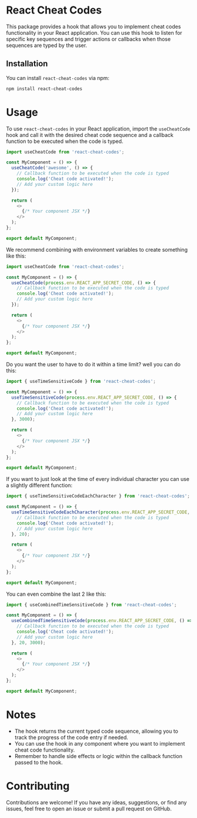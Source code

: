# React Cheat Codes

This package provides a hook that allows you to implement cheat codes functionality in your React application. You can use this hook to listen for specific key sequences and trigger actions or callbacks when those sequences are typed by the user.

## Installation

You can install `react-cheat-codes` via npm:

```bash
npm install react-cheat-codes
```

# Usage

To use `react-cheat-codes` in your React application, import the `useCheatCode` hook and call it with the desired cheat code sequence and a callback function to be executed when the code is typed.

```JavaScript
import useCheatCode from 'react-cheat-codes';

const MyComponent = () => {
  useCheatCode('awesome', () => {
    // Callback function to be executed when the code is typed
    console.log('Cheat code activated!');
    // Add your custom logic here
  });

  return (
    <>
      {/* Your component JSX */}
    </>
  );
};

export default MyComponent;
```

We recommend combining with environment variables to create something like this:

```JavaScript
import useCheatCode from 'react-cheat-codes';

const MyComponent = () => {
  useCheatCode(process.env.REACT_APP_SECRET_CODE, () => {
    // Callback function to be executed when the code is typed
    console.log('Cheat code activated!');
    // Add your custom logic here
  });

  return (
    <>
      {/* Your component JSX */}
    </>
  );
};

export default MyComponent;
```

Do you want the user to have to do it within a time limit? well you can do this:

```JavaScript
import { useTimeSensitiveCode } from 'react-cheat-codes';

const MyComponent = () => {
  useTimeSensitiveCode(process.env.REACT_APP_SECRET_CODE, () => {
    // Callback function to be executed when the code is typed
    console.log('Cheat code activated!');
    // Add your custom logic here
  }, 3000);

  return (
    <>
      {/* Your component JSX */}
    </>
  );
};

export default MyComponent;
```

If you want to just look at the time of every individual character you can use a slightly different function:

```JavaScript
import { useTimeSensitiveCodeEachCharacter } from 'react-cheat-codes';

const MyComponent = () => {
  useTimeSensitiveCodeEachCharacter(process.env.REACT_APP_SECRET_CODE, () => {
    // Callback function to be executed when the code is typed
    console.log('Cheat code activated!');
    // Add your custom logic here
  }, 20);

  return (
    <>
      {/* Your component JSX */}
    </>
  );
};

export default MyComponent;
```

You can even combine the last 2 like this:

```JavaScript
import { useCombinedTimeSensitiveCode } from 'react-cheat-codes';

const MyComponent = () => {
  useCombinedTimeSensitiveCode(process.env.REACT_APP_SECRET_CODE, () => {
    // Callback function to be executed when the code is typed
    console.log('Cheat code activated!');
    // Add your custom logic here
  }, 20, 3000);

  return (
    <>
      {/* Your component JSX */}
    </>
  );
};

export default MyComponent;
```

# Notes
- The hook returns the current typed code sequence, allowing you to track the progress of the code entry if needed.
- You can use the hook in any component where you want to implement cheat code functionality.
- Remember to handle side effects or logic within the callback function passed to the hook.

# Contributing
Contributions are welcome! If you have any ideas, suggestions, or find any issues, feel free to open an issue or submit a pull request on GitHub.
